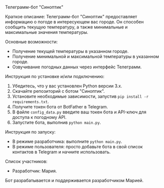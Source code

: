 Телеграмм-бот "Синоптик"

Краткое описание:
Телеграмм-бот "Синоптик" предоставляет информацию о погоде в интересующем вас городе. 
Он способен сообщить текущую температуру, а также минимальные и максимальные значения температуры.

Основные возможности:
- Получение текущей температуры в указанном городе.
- Получение минимальной и максимальной температуры в указанном городе.
- Озвучивание погодных данных через интерфейс Телеграмм.

Инструкция по установке и/или подключению:
1. Убедитесь, что у вас установлен Python версии 3.x.
2. Скачайте репозиторий с ботом "Синоптик".
3. Установите необходимые зависимости, запустив `pip install -r requirements.txt`.
4. Получите токен бота от BotFather в Telegram.
5. В файле `config_data.py` введите ваш токен бота и API-ключ для доступа к погодному API.
6. Запустите бота, выполнив `python main.py`.

Инструкция по запуску:
- В режиме разработчика: выполните `python main.py`.
- В режиме пользователя: просто добавьте бота в свой список контактов в Telegram и начните использовать.

Список участников:
- Разработчик: Мария.

Бот разрабатывается и поддерживается разработчиком Марией.